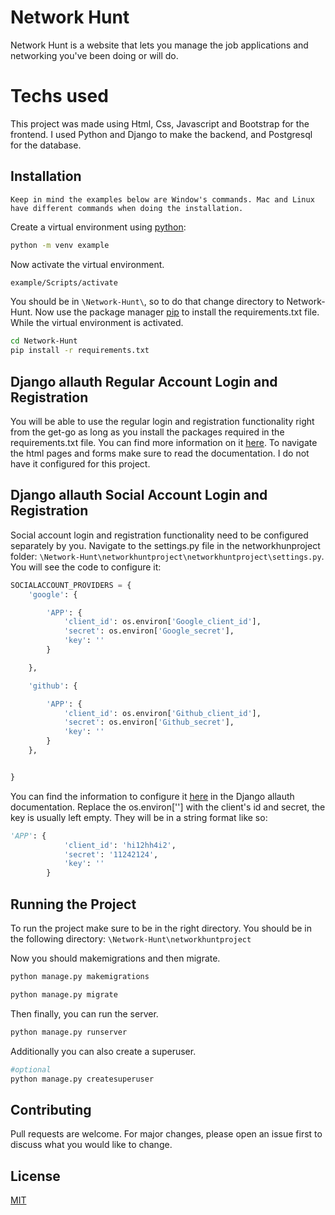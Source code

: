 # Network Hunt

Network Hunt is a website that lets you manage the job applications and networking you've been doing or will do.

# Techs used

This project was made using Html, Css, Javascript and Bootstrap for the frontend. I used Python and Django to make the backend, and Postgresql for the database.

## Installation

``Keep in mind the examples below are Window's commands. Mac and Linux have different commands when doing the installation.``

Create a virtual environment using [python](https://www.python.org/):

```bash
python -m venv example
```

Now activate the virtual environment.

```bash
example/Scripts/activate
```

You should be in ``\Network-Hunt\``, so to do that change directory to Network-Hunt. Now use the package manager [pip](https://pip.pypa.io/en/stable/) to install the requirements.txt file. While the virtual environment is activated.

```bash
cd Network-Hunt
pip install -r requirements.txt
```

## Django allauth Regular Account Login and Registration

You will be able to use the regular login and registration functionality right from the get-go as long as you install the packages required in the requirements.txt file. You can find more information on it [here](https://docs.allauth.org/en/latest/account/index.html). To navigate the html pages and forms make sure to read the documentation. I do not have it configured for this project.

## Django allauth Social Account Login and Registration

Social account login and registration functionality need to be configured separately by you. Navigate to the settings.py file in the networkhunproject folder: ``\Network-Hunt\networkhuntproject\networkhuntproject\settings.py``. You will see the code to configure it:

```python
SOCIALACCOUNT_PROVIDERS = {
    'google': {

        'APP': {
            'client_id': os.environ['Google_client_id'],
            'secret': os.environ['Google_secret'],
            'key': ''
        }

    },

    'github': {

        'APP': {
            'client_id': os.environ['Github_client_id'],
            'secret': os.environ['Github_secret'],
            'key': ''
        }
    },


}
```

You can find the information to configure it [here](https://docs.allauth.org/en/latest/socialaccount/index.html) in the Django allauth documentation. Replace the os.environ[''] with the client's id and secret, the key is usually left empty. They will be in a string format like so:

```python
'APP': {
            'client_id': 'hi12hh4i2',
            'secret': '11242124',
            'key': ''
        }
```

## Running the Project

To run the project make sure to be in the right directory. You should be in the following directory: ``\Network-Hunt\networkhuntproject``

Now you should makemigrations and then migrate.

```python
python manage.py makemigrations

python manage.py migrate
```

Then finally, you can run the server.

```python
python manage.py runserver
```

Additionally you can also create a superuser.

```python
#optional
python manage.py createsuperuser
```

## Contributing

Pull requests are welcome. For major changes, please open an issue first
to discuss what you would like to change.

## License

[MIT](https://choosealicense.com/licenses/mit/)
